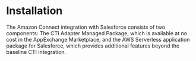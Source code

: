Installation
============

The Amazon Connect integration with Salesforce consists of two
components: The CTI Adapter Managed Package, which is available at no
cost in the AppExchange Marketplace, and the AWS Serverless application
package for Salesforce, which provides additional features beyond the
baseline CTI integration.